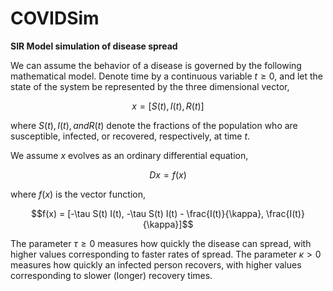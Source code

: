 # COVIDSim
**SIR Model simulation of disease spread**

We can assume the behavior of a disease is governed by the following mathematical model. Denote time by a continuous variable $t \geq 0$, and let the state of the system be represented by the three dimensional vector,

$$x = [S(t), I(t), R(t)]$$

where $S(t), I(t), and R(t)$ denote the fractions of the population who are susceptible, infected, or recovered, respectively, at time $t$.

We assume $x$ evolves as an ordinary differential equation,

$$Dx = f(x)$$

where $f(x)$ is the vector function,

$$f(x) = [-\tau S(t) I(t), -\tau S(t) I(t) - \frac{I(t)}{\kappa}, \frac{I(t)}{\kappa}]$$

The parameter $\tau \geq 0$ measures how quickly the disease can spread, with higher values corresponding to faster rates of spread. The parameter $\kappa > 0$ measures how quickly an infected person recovers, with higher values corresponding to slower (longer) recovery times.
